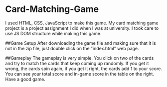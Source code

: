 # Card-Matching-Game

I used HTML, CSS, JavaScript to make this game. 
My card matching game project is a project assignment I did when I was at university. 
I took care to use JS DOM structure while making this game.

##Game Setup
After downloading the game file and making sure that it is not in the zip file, just double click on the "index.html" web page.

##Gameplay
The gameplay is very simple. 
You click on two of the cards and try to match the cards that keep coming up randomly. 
If you get it wrong, the cards spin again, if you get it right, the cards add 1 to your score. 
You can see your total score and in-game score in the table on the right. 
Have a good game.
